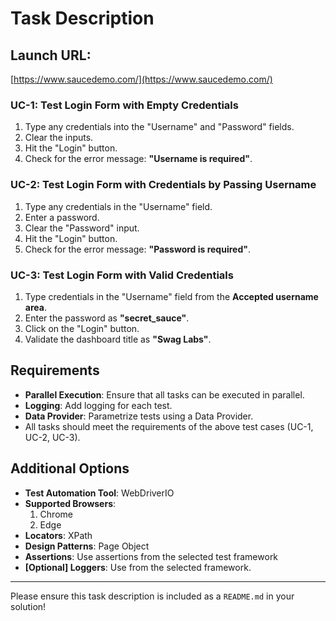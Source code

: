 # Task Description

## Launch URL:
[https://www.saucedemo.com/](https://www.saucedemo.com/)

### UC-1: Test Login Form with Empty Credentials

1. Type any credentials into the "Username" and "Password" fields.
2. Clear the inputs.
3. Hit the "Login" button.
4. Check for the error message: **"Username is required"**.

### UC-2: Test Login Form with Credentials by Passing Username

1. Type any credentials in the "Username" field.
2. Enter a password.
3. Clear the "Password" input.
4. Hit the "Login" button.
5. Check for the error message: **"Password is required"**.

### UC-3: Test Login Form with Valid Credentials

1. Type credentials in the "Username" field from the **Accepted username area**.
2. Enter the password as **"secret_sauce"**.
3. Click on the "Login" button.
4. Validate the dashboard title as **"Swag Labs"**.

## Requirements

- **Parallel Execution**: Ensure that all tasks can be executed in parallel.
- **Logging**: Add logging for each test.
- **Data Provider**: Parametrize tests using a Data Provider.
- All tasks should meet the requirements of the above test cases (UC-1, UC-2, UC-3).

## Additional Options

- **Test Automation Tool**: WebDriverIO
- **Supported Browsers**:
  1. Chrome
  2. Edge
- **Locators**: XPath
- **Design Patterns**: Page Object
- **Assertions**: Use assertions from the selected test framework
- **[Optional] Loggers**: Use from the selected framework.

---

Please ensure this task description is included as a `README.md` in your solution!
